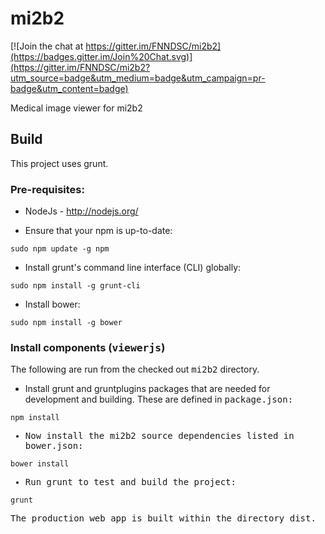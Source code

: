 # mi2b2

[![Join the chat at https://gitter.im/FNNDSC/mi2b2](https://badges.gitter.im/Join%20Chat.svg)](https://gitter.im/FNNDSC/mi2b2?utm_source=badge&utm_medium=badge&utm_campaign=pr-badge&utm_content=badge)

Medical image viewer for  mi2b2

## Build
This project uses grunt.

### Pre-requisites:
* NodeJs - http://nodejs.org/

* Ensure that your npm is up-to-date: 

````
sudo npm update -g npm
````

* Install grunt's command line interface (CLI) globally: 

````
sudo npm install -g grunt-cli
````

* Install bower: 

````
sudo npm install -g bower
````

### Install components (<tt>viewerjs</tt>)

The following are run from the checked out <tt>mi2b2</tt> directory.

* Install grunt and gruntplugins packages that are needed for development and building. These are defined in <tt>package.json<tt>:

````
npm install
````

* Now install the mi2b2 source dependencies listed in bower.json: 

````
bower install
````

* Run grunt to test and build the project: 

````
grunt
````

The production web app is built within the directory <tt>dist</tt>.



